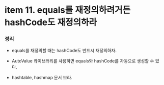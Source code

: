 # item 11. equals를 재정의하려거든 hashCode도 재정의하라



### 정리
* equals를 재정의할 때는 hashCode도 반드시 재정의하자.
* AutoValue 라이브러리를 사용하면 equals와 hashCode를 자동으로 생성할 수 있다.


* hashtable, hashmap 문서 보라.
